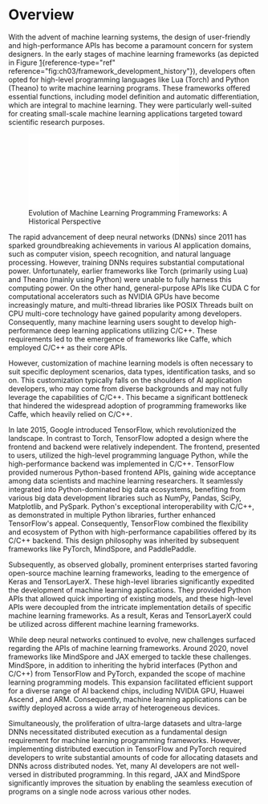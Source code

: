 # Overview

With the advent of machine learning systems, the design of user-friendly
and high-performance APIs has become a paramount concern for system
designers. In the early stages of machine learning frameworks (as
depicted in Figure
[1](#fig:ch03/framework_development_history){reference-type="ref"
reference="fig:ch03/framework_development_history"}), developers often
opted for high-level programming languages like Lua (Torch) and Python
(Theano) to write machine learning programs. These frameworks offered
essential functions, including model definition and automatic
differentiation, which are integral to machine learning. They were
particularly well-suited for creating small-scale machine learning
applications targeted toward scientific research purposes.

<figure id="fig:ch03/framework_development_history">
<embed src="../img/ch03/framework_development_history.pdf" />
<figcaption> Evolution of Machine Learning Programming Frameworks: A
Historical Perspective</figcaption>
</figure>

The rapid advancement of deep neural networks (DNNs) since 2011 has
sparked groundbreaking achievements in various AI application domains,
such as computer vision, speech recognition, and natural language
processing. However, training DNNs requires substantial computational
power. Unfortunately, earlier frameworks like Torch (primarily using
Lua) and Theano (mainly using Python) were unable to fully harness this
computing power. On the other hand, general-purpose APIs like CUDA C for
computational accelerators such as NVIDIA GPUs have become increasingly
mature, and multi-thread libraries like POSIX Threads built on CPU
multi-core technology have gained popularity among developers.
Consequently, many machine learning users sought to develop
high-performance deep learning applications utilizing C/C++. These
requirements led to the emergence of frameworks like Caffe, which
employed C/C++ as their core APIs.

However, customization of machine learning models is often necessary to
suit specific deployment scenarios, data types, identification tasks,
and so on. This customization typically falls on the shoulders of AI
application developers, who may come from diverse backgrounds and may
not fully leverage the capabilities of C/C++. This became a significant
bottleneck that hindered the widespread adoption of programming
frameworks like Caffe, which heavily relied on C/C++.

In late 2015, Google introduced TensorFlow, which revolutionized the
landscape. In contrast to Torch, TensorFlow adopted a design where the
frontend and backend were relatively independent. The frontend,
presented to users, utilized the high-level programming language Python,
while the high-performance backend was implemented in C/C++. TensorFlow
provided numerous Python-based frontend APIs, gaining wide acceptance
among data scientists and machine learning researchers. It seamlessly
integrated into Python-dominated big data ecosystems, benefiting from
various big data development libraries such as NumPy, Pandas, SciPy,
Matplotlib, and PySpark. Python's exceptional interoperability with
C/C++, as demonstrated in multiple Python libraries, further enhanced
TensorFlow's appeal. Consequently, TensorFlow combined the flexibility
and ecosystem of Python with high-performance capabilities offered by
its C/C++ backend. This design philosophy was inherited by subsequent
frameworks like PyTorch, MindSpore, and PaddlePaddle.

Subsequently, as observed globally, prominent enterprises started
favoring open-source machine learning frameworks, leading to the
emergence of Keras and TensorLayerX. These high-level libraries
significantly expedited the development of machine learning
applications. They provided Python APIs that allowed quick importing of
existing models, and these high-level APIs were decoupled from the
intricate implementation details of specific machine learning
frameworks. As a result, Keras and TensorLayerX could be utilized across
different machine learning frameworks.

While deep neural networks continued to evolve, new challenges surfaced
regarding the APIs of machine learning frameworks. Around 2020, novel
frameworks like MindSpore and JAX emerged to tackle these challenges.
MindSpore, in addition to inheriting the hybrid interfaces (Python and
C/C++) from TensorFlow and PyTorch, expanded the scope of machine
learning programming models. This expansion facilitated efficient
support for a diverse range of AI backend chips, including NVIDIA GPU,
Huawei Ascend , and ARM. Consequently, machine learning applications can
be swiftly deployed across a wide array of heterogeneous devices.

Simultaneously, the proliferation of ultra-large datasets and
ultra-large DNNs necessitated distributed execution as a fundamental
design requirement for machine learning programming frameworks. However,
implementing distributed execution in TensorFlow and PyTorch required
developers to write substantial amounts of code for allocating datasets
and DNNs across distributed nodes. Yet, many AI developers are not
well-versed in distributed programming. In this regard, JAX and
MindSpore significantly improves the situation by enabling the seamless
execution of programs on a single node across various other nodes.
